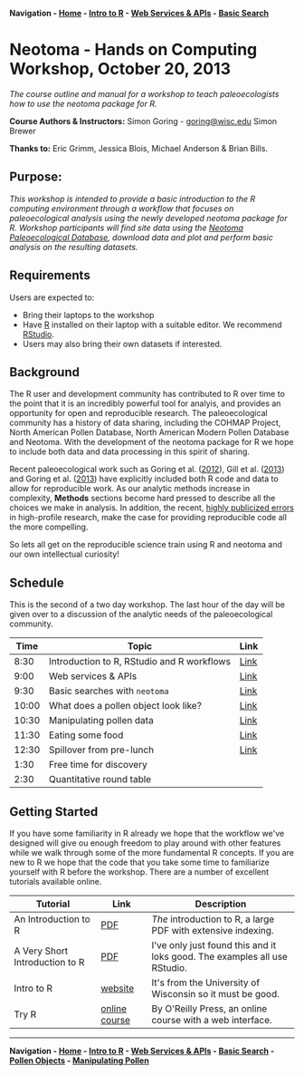 **Navigation - [Home](https://github.com/SimonGoring/Neotoma-Workshop_Oct2013/blob/master/README.md) - [Intro to R](https://github.com/SimonGoring/Neotoma-Workshop_Oct2013/blob/master/IntroToR/IntroR_1.md) - [Web Services & APIs](https://github.com/SimonGoring/Neotoma-Workshop_Oct2013/blob/master/WebServices/WebServices.md) - [Basic Search](https://github.com/SimonGoring/Neotoma-Workshop_Oct2013/blob/master/BasicSearches/BasicSearches.md)**

Neotoma - Hands on Computing Workshop, October 20, 2013
========================
*The course outline and manual for a workshop to teach paleoecologists how to use the neotoma package for R.*

**Course Authors & Instructors:**
Simon Goring - goring@wisc.edu
Simon Brewer

**Thanks to:**
Eric Grimm, Jessica Blois, Michael Anderson & Brian Bills.

Purpose:
---------------------------
*This workshop is intended to provide a basic introduction to the R computing environment through a workflow that focuses on paleoecological analysis using the newly developed neotoma package for R.  Workshop participants will find site data using the [Neotoma Paleoecological Database](http://neotomadb.org), download data and plot and perform basic analysis on the resulting datasets.*

Requirements
---------------------------
Users are expected to:
* Bring their laptops to the workshop
* Have [R](http://www.r-project.org/) installed on their laptop with a suitable editor.  We recommend [RStudio](http://www.rstudio.com/).
* Users may also bring their own datasets if interested.

Background
---------------------------
The R user and development community has contributed to R over time to the point that it is an incredibly powerful tool for analyis, and provides an opportunity for open and reproducible research.  The paleoecological community has a history of data sharing, including the COHMAP Project, North American Pollen Database, North American Modern Pollen Database and Neotoma.  With the development of the neotoma package for R we hope to include both data and data processing in this spirit of sharing.

Recent paleoecological work such as Goring et al. ([2012](http://dx.doi.org/10.1016/j.quascirev.2012.05.019)), Gill et al. ([2013](http://dx.doi.org/10.1111/1365-2745.12130)) and Goring et al. ([2013](http://dx.doi.org/10.1111/1365-2745.12135)) have explicitly included both R code and data to allow for reproducible work.  As our analytic methods increase in complexity, **Methods** sections become hard pressed to describe all the choices we make in analysis.  In addition, the recent, [highly publicized errors](http://andrewgelman.com/2013/04/16/memo-to-reinhart-and-rogoff-i-think-its-best-to-admit-your-errors-and-go-on-from-there/) in high-profile research, make the case for providing reproducible code all the more compelling.

So lets all get on the reproducible science train using R and neotoma and our own intellectual curiosity!

Schedule
---------------------------------
This is the second of a two day workshop.  The last hour of the day will be given over to a discussion of the analytic needs of the paleoecological community.

Time   | Topic         | Link
------ | ------------- | -----------
 8:30  | Introduction to R, RStudio and R workflows | [Link](IntroToR/IntroR_1.md)
 9:00  | Web services & APIs | [Link](WebServices/WebServices.md)
 9:30  | Basic searches with `neotoma` | [Link](BasicSearches/BasicSearches.md)
 10:00 | What does a pollen object look like? | [Link](PollenObjects/PollenObjects.md)
 10:30 | Manipulating pollen data | [Link](ManipulatingPollen/manipulating.pollen.md)
 11:30 | Eating some food | [Link](http://en.wikipedia.org/wiki/Hamburger)
 12:30 | Spillover from pre-lunch | [Link](ManipulatingPollen/manipulating.pollen.md)
 1:30  | Free time for discovery | 
 2:30  | Quantitative round table |

Getting Started
---------------------------------
If you have some familiarity in R already we hope that the workflow we've designed will give ou enough freedom to play around with other features while we walk through some of the more fundamental R concepts.  If you are new to R we hope that the code that you take some time to familiarize yourself with R before the workshop.  There are a number of excellent tutorials available online.

Tutorial | Link | Description
-------- | ---- | -----------
An Introduction to R | [PDF](http://www.cran.r-project.org/doc/manuals/R-intro.pdf) | _The_ introduction to R, a large PDF with extensive indexing.
A Very Short Introduction to R | [PDF](http://cran.r-project.org/doc/contrib/Torfs+Brauer-Short-R-Intro.pdf) | I've only just found this and it loks good.  The examples all use RStudio.
Intro to R | [website](http://www.biostat.wisc.edu/~kbroman/Rintro/) | It's from the University of Wisconsin so it must be good.
Try R | [online course](http://tryr.codeschool.com/) | By O'Reilly Press, an online course with a web interface.

-----------------

**Navigation - [Home](https://github.com/SimonGoring/Neotoma-Workshop_Oct2013/blob/master/README.md) - [Intro to R](https://github.com/SimonGoring/Neotoma-Workshop_Oct2013/blob/master/IntroToR/IntroR_1.md) - [Web Services & APIs](https://github.com/SimonGoring/Neotoma-Workshop_Oct2013/blob/master/WebServices/WebServices.md) - [Basic Search](https://github.com/SimonGoring/Neotoma-Workshop_Oct2013/blob/master/BasicSearches/BasicSearches.md) - [Pollen Objects](https://github.com/SimonGoring/Neotoma-Workshop_Oct2013/blob/master/PollenObjects/PollenObjects.md) - [Manipulating Pollen](https://github.com/SimonGoring/Neotoma-Workshop_Oct2013/blob/master/ManipulatingPollen/manipulating.pollen.md)**